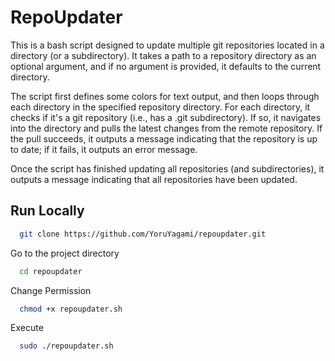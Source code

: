 # RepoUpdater

This is a bash script designed to update multiple git repositories located in a directory (or a subdirectory). It takes a path to a repository directory as an optional argument, and if no argument is provided, it defaults to the current directory.

The script first defines some colors for text output, and then loops through each directory in the specified repository directory. For each directory, it checks if it's a git repository (i.e., has a .git subdirectory). If so, it navigates into the directory and pulls the latest changes from the remote repository. If the pull succeeds, it outputs a message indicating that the repository is up to date; if it fails, it outputs an error message.

Once the script has finished updating all repositories (and subdirectories), it outputs a message indicating that all repositories have been updated.


## Run Locally

```bash
  git clone https://github.com/YoruYagami/repoupdater.git
```

Go to the project directory

```bash
  cd repoupdater
```

Change Permission

```bash
  chmod +x repoupdater.sh
```

Execute

```bash
  sudo ./repoupdater.sh
```
